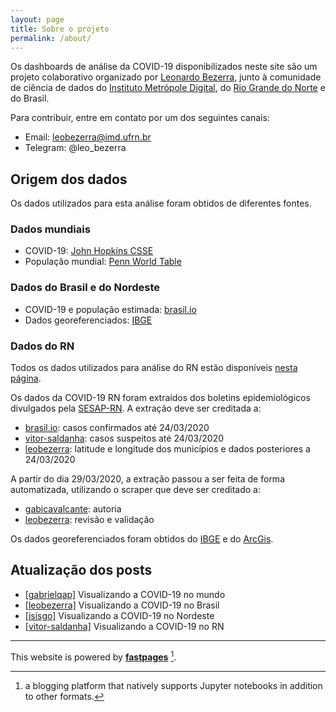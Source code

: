 ```yaml
---
layout: page
title: Sobre o projeto
permalink: /about/
---
```


Os dashboards de análise da COVID-19 disponibilizados neste site são um projeto colaborativo organizado por [Leonardo Bezerra](https://leobezerra.info), junto à comunidade de ciência de dados do [Instituto Metrópole Digital](https://imd.ufrn.br), do [Rio Grande do Norte](https://t.me/cienciadedadosRN) e do Brasil.

Para contribuir, entre em contato por um dos seguintes canais:
- Email: [leobezerra@imd.ufrn.br](mailto:leobezerra@imd.ufrn.br)
- Telegram: @leo_bezerra 

## Origem dos dados

Os dados utilizados para esta análise foram obtidos de diferentes fontes.

### Dados mundiais
- COVID-19: [John Hopkins CSSE](https://github.com/CSSEGISandData/COVID-19)
- População mundial: [Penn World Table](https://www.rug.nl/ggdc/productivity/pwt/)

### Dados do Brasil e do Nordeste
- COVID-19 e população estimada: [brasil.io](https://brasil.io)
- Dados georeferenciados: [IBGE](https://ibge.gov.br) 

### Dados do RN

Todos os dados utilizados para análise do RN estão disponíveis [nesta página](https://github.com/leobezerra/covid19/tree/master/data).

Os dados da COVID-19 RN foram extraídos dos boletins epidemiológicos divulgados pela [SESAP-RN](https://saude.rn.gov.br). A extração deve ser creditada a:
- [brasil.io](https://brasil.io): casos confirmados até 24/03/2020
- [vitor-saldanha](https://github.com/vitor-saldanha): casos suspeitos até 24/03/2020
- [leobezerra](https://github.com/leobezerra): latitude e longitude dos municípios e dados posteriores a 24/03/2020

A partir do dia 29/03/2020, a extração passou a ser feita de forma automatizada, utilizando o scraper que deve ser creditado a:
- [gabicavalcante](https://github.com/gabicavalcante): autoria
- [leobezerra](https://github.com/leobezerra): revisão e validação

Os dados georeferenciados foram obtidos do [IBGE](https://ibge.gov.br) e do [ArcGis](https://arcgis.com).

## Atualização dos posts

* [[gabrielqap]](https://github.com/gabrielqap) Visualizando a COVID-19 no mundo
* [[leobezerra]](https://github.com/leobezerra) Visualizando a COVID-19 no Brasil
* [[isisgo]](https://github.com/isisgo) Visualizando a COVID-19 no Nordeste
* [[vitor-saldanha]](https://github.com/vitor-saldanha) Visualizando a COVID-19 no RN

---
This website is powered by **[fastpages](https://github.com/fastai/fastpages)** [^1].

[^1]:a blogging platform that natively supports Jupyter notebooks in addition to other formats.
